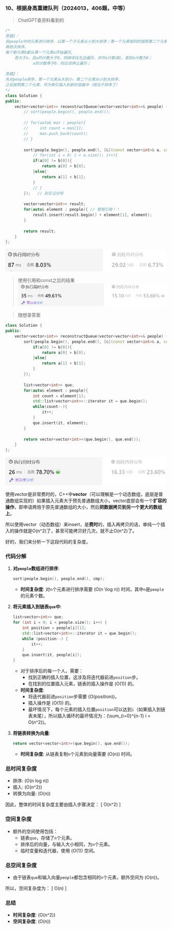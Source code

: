 ### 10、根据身高重建队列（2024013，406题，中等）
>ChatGPT查资料看到的
```C++
/*
思路1：
将people中的元素进行排序，以第一个子元素从小到大排序；第一个元素相同的按照第二个元素进行从小到大排序
再依次排序。
每个新元素b都从第一个元素a开始遍历,
    若大于a，且a的计数大于0，则继续往左边遍历，并将a计数减1，直到a计数为0；
            a的计数等于0，则应该停止遍历；

思路2：
先对people排序，第一个元素从大到小，第二个元素从小到大排序，
之后按照第二个元素，作为索引插入到新的容器中（相当于排序了）
*/
class Solution {
public:
    vector<vector<int>> reconstructQueue(vector<vector<int>>& people) {
        // sort(people.begin(), people.end());

        // for(auto& man : people){
        //     int count = man[1];
        //     man.push_back(count);
        // }

        sort(people.begin(), people.end(), [&](const vector<int>& a, const vector<int>& b){   // 使用const和引用！！
            // for(int i = 0; i < a.size(); i++){
            if(a[0] != b[0]){
                return a[0] > b[0];
            }else{
                return a[1] < b[1];
            }
            // }
        });   // 别忘记分号

        vector<vector<int>> result;
        for(auto& element : people){ // 使用引用！！
            result.insert(result.begin() + element[1], element);
        }

        return result;
    }
};
```
![alt text](image/abd9b860377d2c606ef609823ab9404.png)
>使用引用和const之后的结果
![alt text](image/image-68.png)


>随想录答案
```C++
class Solution {
public:
    vector<vector<int>> reconstructQueue(vector<vector<int>>& people) {
        sort(people.begin(), people.end(), [&](const vector<int>& a, const vector<int>& b){   
            if(a[0] != b[0]){
                return a[0] > b[0];
            }else{
                return a[1] < b[1];
            }
        });   

        list<vector<int>> que;
        for(auto& element : people){ 
            int count = element[1];
            std::list<vector<int>>::iterator it = que.begin();
            while(count--){
                it++;
            }
            que.insert(it, element);
        }

        return vector<vector<int>>(que.begin(), que.end());
    }
};
```
![alt text](image/image-69.png)

使用vector是非常费时的，C++中**vector**（可以理解是一个动态数组，底层是普通数组实现的）如果插入元素大于预先普通数组大小，vector底部会有一个**扩容的操作**，即申请两倍于原先普通数组的大小，然后**把数据拷贝到另一个更大的数组上**。

所以使用vector（动态数组）来insert，是**费时**的，插入再拷贝的话，单纯一个插入的操作就是O(n^2)了，甚至可能拷贝好几次，就不止O(n^2)了。

好的，我们来分析一下这段代码的复杂度。

### 代码分解

1. **对`people`数组进行排序**:
   ```cpp
   sort(people.begin(), people.end(), cmp);
   ```
   - **时间复杂度**: 对`n`个元素进行排序需要 \(O(n \log n)\) 时间，其中`n`是`people`的元素个数。

2. **将元素插入到链表`que`中**:
   ```cpp
   list<vector<int>> que;
   for (int i = 0; i < people.size(); i++) {
       int position = people[i][1];
       std::list<vector<int>>::iterator it = que.begin();
       while (position--) {
           it++;
       }
       que.insert(it, people[i]);
   }
   ```
   - 对于排序后的每一个人，需要：
     - 找到正确的插入位置，这涉及将迭代器前进`position`步。
     - 在找到的位置插入元素，链表的插入操作是 \(O(1)\) 的。
   - **时间复杂度**:
     - 将迭代器前进`position`步需要 \(O(position)\)。
     - 插入操作是 \(O(1)\) 的。
     - 最坏情况下，每个元素的插入位置`position`可以达到`i`（如果插入到链表末尾），所以插入循环的最坏情况为：\(\sum_{i=0}^{n-1} i = O(n^2)\)。

3. **将链表转换为向量**:
   ```cpp
   return vector<vector<int>>(que.begin(), que.end());
   ```
   - **时间复杂度**: 从链表复制`n`个元素到向量需要 \(O(n)\) 时间。

### 总时间复杂度
- 排序: \(O(n log n)\)
- 插入: \(O(n^2)\)
- 转换为向量: \(O(n)\)

因此，整体的时间复杂度主要由插入步骤决定：
\[ O(n^2) \]

### 空间复杂度

- 额外的空间使用包括：
  - 链表`que`，存储了`n`个元素。
  - 排序后的向量，与输入大小相同，为`n`个元素。
  - 临时变量和迭代器，使用 \(O(1)\) 空间。

### 总空间复杂度
- 由于链表`que`和输入向量`people`都包含相同的`n`个元素，额外空间为 \(O(n)\)。

所以，空间复杂度为：
\[ O(n) \]

### 总结

- **时间复杂度**: \(O(n^2)\)
- **空间复杂度**: \(O(n)\)